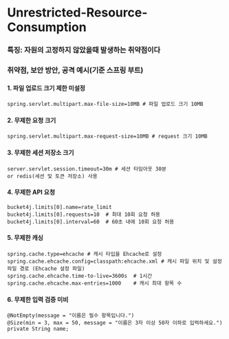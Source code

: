 # Unrestricted-Resource-Consumption
### 특징: 자원의 고정하지 않았을때 발생하는 취약점이다
### 취약점, 보안 방안, 공격 예시(기준 스프링 부트)
#### 1. 파일 업로드 크기 제한 미설정  
```
spring.servlet.multipart.max-file-size=10MB # 파일 업로드 크기 10MB
```
#### 2. 무제한 요청 크기  
```
spring.servlet.multipart.max-request-size=10MB # request 크기 10MB
```
#### 3. 무제한 세션 저장소 크기
```
server.servlet.session.timeout=30m # 세션 타임아웃 30분
or redis(세션 및 토큰 저장소) 사용
```
#### 4. 무제한 API 요청
```
bucket4j.limits[0].name=rate_limit
bucket4j.limits[0].requests=10  # 최대 10회 요청 허용
bucket4j.limits[0].interval=60  # 60초 내에 10회 요청 허용
```
#### 5. 무제한 캐싱  
```
spring.cache.type=ehcache # 캐시 타입을 Ehcache로 설정
spring.cache.ehcache.config=classpath:ehcache.xml # 캐시 파일 위치 및 설정 파일 경로 (Ehcache 설정 파일)
spring.cache.ehcache.time-to-live=3600s  # 1시간
spring.cache.ehcache.max-entries=1000    # 캐시 최대 항목 수
```
#### 6. 무제한 입력 검증 미비  
```
@NotEmpty(message = "이름은 필수 항목입니다.")
@Size(min = 3, max = 50, message = "이름은 3자 이상 50자 이하로 입력하세요.")
private String name;
```

